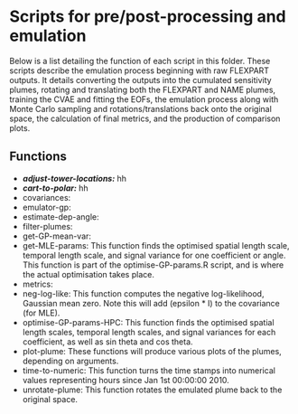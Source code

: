 # Scripts for pre/post-processing and emulation

Below is a list detailing the function of each script in this folder. These scripts describe the emulation process beginning with raw FLEXPART outputs. It details converting the outputs into the cumulated sensitivity plumes, rotating and translating both the FLEXPART and NAME plumes, training the CVAE and fitting the EOFs, the emulation process along with Monte Carlo sampling and rotations/translations back onto the original space, the calculation of final metrics, and the production of comparison plots. 

## Functions

* ***adjust-tower-locations:*** hh
* ***cart-to-polar:*** hh
* covariances:
* emulator-gp:
* estimate-dep-angle:
* filter-plumes: 
* get-GP-mean-var:
* get-MLE-params: This function finds the optimised spatial length scale, temporal length scale, and signal variance for one coefficient or angle. This function is part of the optimise-GP-params.R script, and is where the actual optimisation takes place.
* metrics:
* neg-log-like: This function computes the negative log-likelihood, Gaussian mean zero. Note this will add (epsilon * I) to the covariance (for MLE). 
* optimise-GP-params-HPC: This function finds the optimised spatial length scales, temporal length scales, and signal variances for each coefficient, as well as sin theta and cos theta.
* plot-plume: These functions will produce various plots of the plumes, depending on arguments.
* time-to-numeric: This function turns the time stamps into numerical values representing hours since Jan 1st 00:00:00 2010. 
* unrotate-plume: This function rotates the emulated plume back to the original space.
